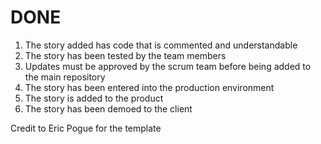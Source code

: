 # DONE
1. The story added has code that is commented and understandable 
2. The story has been tested by the team members
3. Updates must be approved by the scrum team before being added to the main repository
4. The story has been entered into the production environment
5. The story is added to the product
6. The story has been demoed to the client

Credit to Eric Pogue for the template